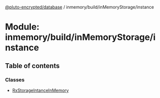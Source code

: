 [@pluto-encrypted/database](../README.md) / inmemory/build/inMemoryStorage/instance

# Module: inmemory/build/inMemoryStorage/instance

## Table of contents

### Classes

- [RxStorageIntanceInMemory](../classes/inmemory_build_inMemoryStorage_instance.RxStorageIntanceInMemory.md)
